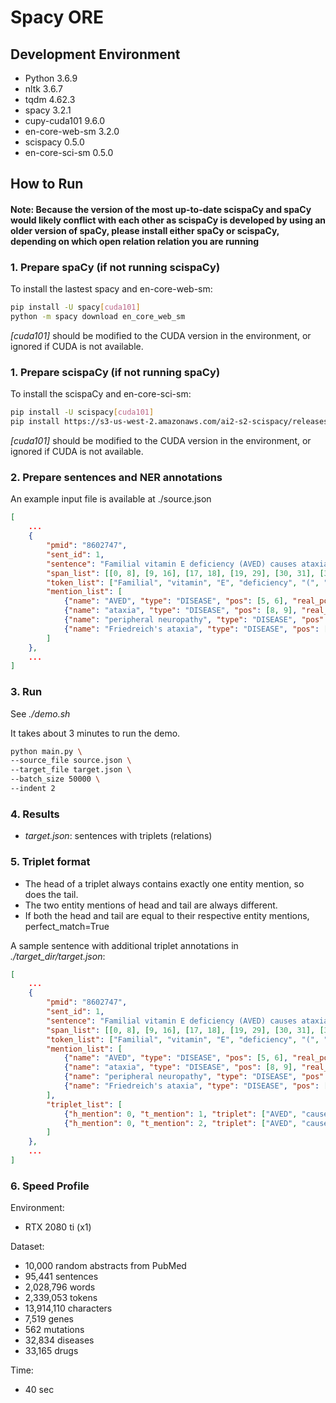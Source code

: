 # Spacy ORE

## Development Environment

- Python 3.6.9
- nltk 3.6.7
- tqdm 4.62.3
- spacy 3.2.1
- cupy-cuda101 9.6.0
- en-core-web-sm 3.2.0
- scispacy 0.5.0
- en-core-sci-sm 0.5.0

## How to Run

#### Note: Because the version of the most up-to-date scispaCy and spaCy would likely conflict with each other as scispaCy is developed by using an older version of spaCy, please install either spaCy or scispaCy, depending on which open relation relation you are running

### 1. Prepare spaCy (if not running scispaCy)

To install the lastest spacy and en-core-web-sm:
```bash
pip install -U spacy[cuda101]
python -m spacy download en_core_web_sm
```
*[cuda101]* should be modified to the CUDA version in the environment, or ignored if CUDA is not available.

### 1. Prepare scispaCy (if not running spaCy)

To install the scispaCy and en-core-sci-sm:
```bash
pip install -U scispacy[cuda101]
pip install https://s3-us-west-2.amazonaws.com/ai2-s2-scispacy/releases/v0.5.0/en_core_sci_sm-0.5.0.tar.gz
```
*[cuda101]* should be modified to the CUDA version in the environment, or ignored if CUDA is not available.

### 2. Prepare sentences and NER annotations

An example input file is available at ./source.json

```json
[
    ...
    {
        "pmid": "8602747",
        "sent_id": 1,
        "sentence": "Familial vitamin E deficiency (AVED) causes ataxia and peripheral neuropathy that resembles Friedreich's ataxia.",
        "span_list": [[0, 8], [9, 16], [17, 18], [19, 29], [30, 31], [31, 35], [35, 36], [37, 43], [44, 50], [51, 54], [55, 65], [66, 76], [77, 81], [82, 91], [92, 102], [102, 104], [105, 111], [111, 112]],
        "token_list": ["Familial", "vitamin", "E", "deficiency", "(", "AVED", ")", "causes", "ataxia", "and", "peripheral", "neuropathy", "that", "resembles", "Friedreich", "'s", "ataxia", "."],
        "mention_list": [
            {"name": "AVED", "type": "DISEASE", "pos": [5, 6], "real_pos": [31, 35]},
            {"name": "ataxia", "type": "DISEASE", "pos": [8, 9], "real_pos": [44, 50]},
            {"name": "peripheral neuropathy", "type": "DISEASE", "pos": [10, 12], "real_pos": [55, 76]},
            {"name": "Friedreich's ataxia", "type": "DISEASE", "pos": [14, 17], "real_pos": [92, 111]}
        ]
    },
    ...
]
```

### 3. Run

See *./demo.sh*

It takes about 3 minutes to run the demo.

```bash
python main.py \
--source_file source.json \
--target_file target.json \
--batch_size 50000 \
--indent 2
```

### 4. Results

- *target.json*: sentences with triplets (relations)

### 5. Triplet format

- The head of a triplet always contains exactly one entity mention, so does the tail.
- The two entity mentions of head and tail are always different.
- If both the head and tail are equal to their respective entity mentions, perfect_match=True

A sample sentence with additional triplet annotations in *./target_dir/target.json*:
```json
[
    ...
    {
        "pmid": "8602747",
        "sent_id": 1,
        "sentence": "Familial vitamin E deficiency (AVED) causes ataxia and peripheral neuropathy that resembles Friedreich's ataxia.",
        "span_list": [[0, 8], [9, 16], [17, 18], [19, 29], [30, 31], [31, 35], [35, 36], [37, 43], [44, 50], [51, 54], [55, 65], [66, 76], [77, 81], [82, 91], [92, 102], [102, 104], [105, 111], [111, 112]],
        "token_list": ["Familial", "vitamin", "E", "deficiency", "(", "AVED", ")", "causes", "ataxia", "and", "peripheral", "neuropathy", "that", "resembles", "Friedreich", "'s", "ataxia", "."],
        "mention_list": [
            {"name": "AVED", "type": "DISEASE", "pos": [5, 6], "real_pos": [31, 35]},
            {"name": "ataxia", "type": "DISEASE", "pos": [8, 9], "real_pos": [44, 50]},
            {"name": "peripheral neuropathy", "type": "DISEASE", "pos": [10, 12], "real_pos": [55, 76]},
            {"name": "Friedreich's ataxia", "type": "DISEASE", "pos": [14, 17], "real_pos": [92, 111]}
        ],
        "triplet_list": [
            {"h_mention": 0, "t_mention": 1, "triplet": ["AVED", "causes", "ataxia"], "perfect_match": true},
            {"h_mention": 0, "t_mention": 2, "triplet": ["AVED", "causes", "peripheral neuropathy"], "perfect_match": true}
        ]
    },
    ...
]
```

### 6. Speed Profile

Environment:
- RTX 2080 ti (x1)

Dataset:
- 10,000 random abstracts from PubMed
- 95,441 sentences
- 2,028,796 words
- 2,339,053 tokens
- 13,914,110 characters
- 7,519 genes
- 562 mutations
- 32,834 diseases
- 33,165 drugs

Time:
- 40 sec
